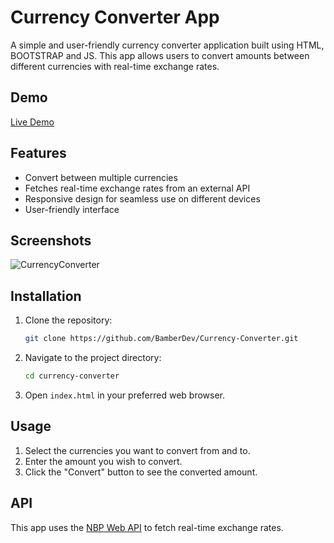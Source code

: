 # Currency Converter App

A simple and user-friendly currency converter application built using HTML, BOOTSTRAP and JS. This app allows users to convert amounts between different currencies with real-time exchange rates.

## Demo

[Live Demo](https://nbp-fc.netlify.app/)

## Features

- Convert between multiple currencies
- Fetches real-time exchange rates from an external API
- Responsive design for seamless use on different devices
- User-friendly interface

## Screenshots

![CurrencyConverter](https://github.com/BamberDev/Currency-Converter/assets/130122317/85d56331-3e55-4b9e-96af-1044e0d712df)

## Installation

1. Clone the repository:
   ```sh
   git clone https://github.com/BamberDev/Currency-Converter.git
   ```
2. Navigate to the project directory:
   ```sh
   cd currency-converter
   ```
3. Open `index.html` in your preferred web browser.

## Usage

1. Select the currencies you want to convert from and to.
2. Enter the amount you wish to convert.
3. Click the "Convert" button to see the converted amount.

## API

This app uses the [NBP Web API](https://api.nbp.pl/) to fetch real-time exchange rates.
